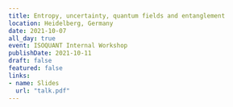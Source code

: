 ```yaml
---
title: Entropy, uncertainty, quantum fields and entanglement
location: Heidelberg, Germany
date: 2021-10-07
all_day: true
event: ISOQUANT Internal Workshop
publishDate: 2021-10-11
draft: false
featured: false
links:
- name: Slides
  url: "talk.pdf"
---
```



